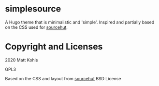 simplesource
============

A Hugo theme that is minimalistic and 'simple'. Inspired and partially based on
the CSS used for [sourcehut](https://sourcehut.org/).

Copyright and Licenses
======================

2020 Matt Kohls

GPL3

Based on the CSS and layout from [sourcehut](https://sourcehut.org/) BSD License
